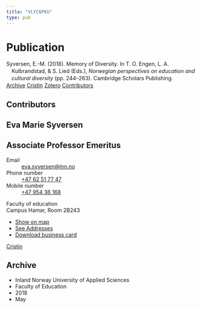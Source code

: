 ```yaml
---
title: "VLYC6PKU"
type: pub
---
```

<h1>Publication</h1>
<article id="csl-bib-container-VLYC6PKU" class="csl-bib-container">
  <div class="csl-bib-body" style="line-height: 1.35; padding-left: 1em; text-indent:-1em;">
  <div class="csl-entry">Syversen, E.-M. (2018). Memory of Diversity. In T. O. Engen, L. A. Kulbrandstad, &amp; S. Lied (Eds.), <i>Norwegian perspectives on education and cultural diversity</i> (pp. 244&#x2013;263). Cambridge Scholars Publishing.</div>
</div>
  <div class="csl-bib-buttons">
    <a href="#taxonomy-article-VLYC6PKU" class="csl-bib-button">Archive</a>
    <a href alt="Cristin URL" class="csl-bib-button">Cristin</a>
    <a href alt="Zotero URL" class="csl-bib-button">Zotero</a>
    <a href="#contributors-article-VLYC6PKU" class="csl-bib-button">Contributors</a>
  </div>
  <div id="csl-bib-meta-container-VLYC6PKU"></div>
</article>
<div id="csl-bib-meta-VLYC6PKU" class="csl-bib-meta">
  <article id="contributors-article-VLYC6PKU" class="contributors-article">
    <h1>Contributors</h1>
    <div class="personas">
<div class="vrtx-hinn-person-card">
<div class="photo">
<i class="lar la-user-circle missing-person"></i>
</div>
<div class="info">
<hgroup><h1>Eva Marie Syversen</h1>
<h2>Associate Professor Emeritus</h2>
</hgroup><dl>
<dt>Email</dt>
<dd>
<a href="mailto:eva.syversen@inn.no">eva.syversen@inn.no</a>
</dd>
<dt>Phone number</dt>
<dd><a href="tel:+4762517747">
+47 62 51 77 47
</a></dd>
<dt>Mobile number</dt>
<dd><a href="tel:+4795436168">
+47 954 36 168
</a></dd>
</dl>
<p>
Faculty of education<br>
Campus Hamar,
Room 2B243
</p>
<ul class="vrtx-hinn-links">
<li><a href="https://www.google.com/maps?q=60.796320,%2011.074390">Show on map</a></li>
<li><a href="https://www.inn.no/english/find-an-employee/eva-syversen.html#vrtx-hinn-addresses">See Addresses</a></li>
<li><a href="https://www.inn.no/english/find-an-employee/eva-syversen.html?vrtx=vcf">Download business card</a></li>
</ul>
</div>
</div>
<a href="https://app.cristin.no/persons/show.jsf?id=100353" alt="Cristin URL" class="personas-cristin">Cristin</a>
</div>
  </article>
  <article id="taxonomy-article-VLYC6PKU" class="taxonomy-article">
    <h1>Archive</h1>
    <ul>
      <li>Inland Norway University of Applied Sciences</li>
      <li>Faculty of Education</li>
      <li>2018</li>
      <li>May</li>
    </ul>
  </article>
</div>
